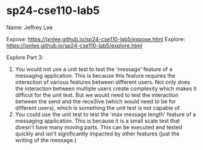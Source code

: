# sp24-cse110-lab5

Name: Jeffrey Lee

Expose: https://jxnlee.github.io/sp24-cse110-lab5/expose.html
Explore: https://jxnlee.github.io/sp24-cse110-lab5/explore.html

Explore Part 3:
1. You would not use a unit test to test the 'message' feature of a messaging application. This is because this feature requires the interaction of various features between different users. Not only does the interaction between multiple users create complexity which makes it difficut for the unit test. But we would need to test the interaction between the send and the rece3ive (which would need to be for different users), which is something the unit test is not capable of.
2. You could use the unit test to test the 'max message length' feature of a messaging application. This is because it is a small scale test that doesn't have many moving parts. This can be executed and tested quickly and isn't significantly impacted by other features (just the writing of the message.)
